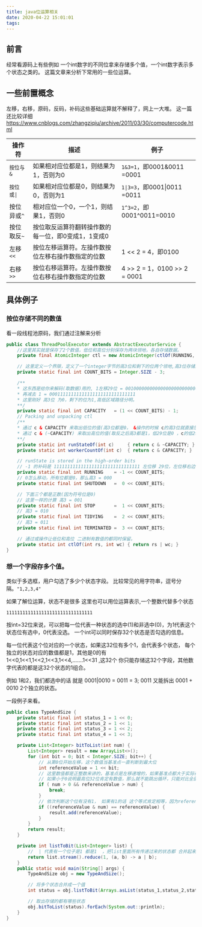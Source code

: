 ```yaml
---
title: java位运算相关
date: 2020-04-22 15:01:01
tags:
---
```


## 前言
经常看源码上有些例如 一个int数字的不同位拿来存储多个值，一个int数字表示多个状态之类的。
这篇文章来分析下常用的一些位运算。

## 一些前置概念

左移，右移，原码，反码，补码这些基础运算就不解释了，网上一大堆。
这一篇还比较详细
https://www.cnblogs.com/zhangziqiu/archive/2011/03/30/computercode.html

|  操作符   | 描述  | 例子  |
|  ----  | ----  |----  |
|`按位与&` | 如果相对应位都是1，则结果为1，否则为0 | `1&3=1`，即0001&0011 =0001
| <code>按位或&#124;</code>| 如果相对应位都是0，则结果为0，否则为1 | <code>1&#124;3=3</code>，即0001&#124;0011 =0011
| 按位异或`^` |相对应位一个0，一个1，则结果1，否则0 | `1^3=2`，即0001^0011=0010
| 按位取反`~` |按位取反运算符翻转操作数的每一位，即0变成1，1变成0 |
| 左移 `<<` |按位左移运算符。左操作数按位左移右操作数指定的位数 |1 << 2 = 4，即0100
| 右移 `>>`| 按位右移运算符。左操作数按位右移右操作数指定的位数| 4 >> 2 = 1，0100 >> 2 = 0001

## 具体例子

### 按位存储不同的数值
看一段线程池原码，我们通过注解来分析
```java
public class ThreadPoolExecutor extends AbstractExecutorService {
    //这里其实就是保存了2个数值，低位和高位分别保存为两块领地，各自存储数据。
    private final AtomicInteger ctl = new AtomicInteger(ctlOf(RUNNING, 0));

    // 这里定义一个界限，定义了一个integer字节的高3位和剩下的位两个领地,高3位存储的时候要跳过低位的领地
    private static final int COUNT_BITS = Integer.SIZE - 3;

    /**
    * 这东西是给你来解码(取数据)用的, 1左移29位 = 00100000000000000000000000000000
    * 再减去 1 = 00011111111111111111111111111111
    * 这里刚好 高3位 为0，剩下的位为1,高低区域路径分明。
    **/
    private static final int CAPACITY   = (1 << COUNT_BITS) - 1;
    // Packing and unpacking ctl
    /**
    * 通过 c & CAPACITY 来取出低位的值(高3位都是0， &操作的时候 c的高3位就直接忽略)
    * 通过 c & (~CAPACITY) 来取出高位的值(取反之后高3都是1，低29位是0 ，c的低29位就忽略了)
    **/
    private static int runStateOf(int c)     { return c & ~CAPACITY; }
    private static int workerCountOf(int c)  { return c & CAPACITY; }

    // runState is stored in the high-order bits
    // -1 的补码是 11111111111111111111111111111111 左位移 29位，左位移右边补0. 那么高3 = 111，是个负数
    private static final int RUNNING    = -1 << COUNT_BITS;
    // 0怎么移动，所有位都是0，那么高3 = 000
    private static final int SHUTDOWN   =  0 << COUNT_BITS;

    // 下面三个都是正数(因为符号位是0)
    // 这里一样的计算 高3 = 001 
    private static final int STOP       =  1 << COUNT_BITS;
    // 高3 = 010
    private static final int TIDYING    =  2 << COUNT_BITS;
    // 高3 = 011
    private static final int TERMINATED =  3 << COUNT_BITS;

    // 通过或操作让低位和高位 二进制有数值的都同时保留。
    private static int ctlOf(int rs, int wc) { return rs | wc; }
}
```

### 想一个字段存多个值。

类似于多选框，用户勾选了多少个状态字段。
比较常见的用字符串，逗号分隔。`"1,2,3,4"`

如果了解位运算，状态不是很多 这里也可以用位运算表示,一个整数代替多个状态

`11111111111111111111111111111111`

按int=32位来说，可以把每一位代表一种状态的选中(1)和非选中(0)，为1代表这个状态位有选中，0代表没选。
一个int可以同时保存32个状态是否勾选的信息。

每一位代表这个位对应的一个状态，如果这32位有多个1，会代表多个状态，
每个独立的状态对应的数值都是1，其他是0的有 
1<<0,1<<1,1<<2,1<<3,1<<4,.......1<<31 ,这32个
你只能存储这32个字段，其他数字代表的都是这32个状态的1组合。

例如 1和2，我们都选中的话 就是 0001|0010 = 0011 = 3;
0011 又能拆出 0001 + 0010 2个独立的状态。

一段例子来看。

```java
public class TypeAndSize {
    private static final int status_1 = 1 << 0;
	private static final int status_2 = 1 << 1;
	private static final int status_3 = 1 << 2;
	private static final int status_4 = 1 << 3;

    private List<Integer> bitToList(int num) {
        List<Integer> result = new ArrayList<>();
        for (int bit = 0; bit < Integer.SIZE; bit++) {
            // 从第0位开始左移，这个数值当基准点一直判断到最大位
            int referenceValue = 1 << bit;
            // 这里数值都是正整数来讲的，基准点是左移递增的，如果基准点都大于实际存储的数字，说明num之后的高位都0不用对比了
            // 如果小于0说明最高位32位肯定有数值，那么就不能跳出循环，只能对比全部位置了。
            if ( num > 0 && referenceValue > num) {
                break;
            }
            // 依次判断这个位有没有1， 如果有1的话 这个等式肯定相等，因为referenceValue其他位都是0
            if ((referenceValue & num) == referenceValue) {
                result.add(referenceValue);
            }
        }
        return result;
    }

    private int listToBit(List<Integer> list) {
        //  | 代表有一个位子是1 都是1  ，把list里面所有传递过来的状态都 合并起来,
        return list.stream().reduce(1, (a, b) -> a | b);
    }
    public static void main(String[] args) {
        TypeAndSize obj = new TypeAndSize();

        // 将多个状态合并成一个值
        int status = obj.listToBit(Arrays.asList(status_1,status_2,status_3,status_4));

        // 取出存储的都有哪些状态
        obj.bitToList(status).forEach(System.out::println);
    }
}
```


